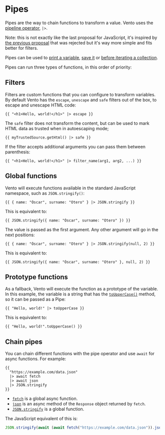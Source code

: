 # Pipes

Pipes are the way to chain functions to transform a value. Vento uses the
[pipeline operator](https://github.com/tc39/proposal-pipeline-operator), `|>`.

Note: this is not exactly like the last proposal for JavaScript, it's inspired
by
[the previous proposal](https://github.com/valtech-nyc/proposal-fsharp-pipelines)
that was rejected but it's way more simple and fits better for filters.

Pipes can be used to [print a variable](./1.print.md), [save it](./3.set.md) or
[before iterating a collection](./4.for.md#pipes).

Pipes can run three types of functions, in this order of priority:

## Filters

Filters are custom functions that you can configure to transform variables. By
default Vento has the `escape`, `unescape` and `safe` filters out of the box, to
escape and unescape HTML code:

```vto
{{ "<h1>Hello, world!</h1>" |> escape }}
```

The `safe` filter does not transform the content, but can be used to mark HTML
data as trusted when in autoescaping mode;

```vto
{{ myTrustedSource.getHtml() |> safe }}
```

If the filter accepts additional arguments you can pass them between
parenthesis:

```vto
{{ "<h1>Hello, world!</h1>" |> filter_name(arg1, arg2, ...) }}
```

## Global functions

Vento will execute functions available in the standard JavaScript namespace,
such as `JSON.stringify()`:

```vto
{{ { name: "Óscar", surname: "Otero" } |> JSON.stringify }}
```

This is equivalent to:

```vto
{{ JSON.stringify({ name: "Óscar", surname: "Otero" }) }}
```

The value is passed as the first argument. Any other argument will go in the
next positions:

```vto
{{ { name: "Óscar", surname: "Otero" } |> JSON.stringify(null, 2) }}
```

This is equivalent to:

```vto
{{ JSON.stringify({ name: "Óscar", surname: "Otero" }, null, 2) }}
```

## Prototype functions

As a fallback, Vento will execute the function as a prototype of the variable.
In this example, the variable is a string that has the
[`toUpperCase()`](https://developer.mozilla.org/en-US/docs/Web/JavaScript/Reference/Global_Objects/String/toUpperCase)
method, so it can be passed as a Pipe:

```vto
{{ "Hello, world!" |> toUpperCase }}
```

This is equivalent to:

```vto
{{ "Hello, world!".toUpperCase() }}
```

## Chain pipes

You can chain different functions with the pipe operator and use `await` for
async functions. For example:

```vto
{{
  "https://example.com/data.json"
  |> await fetch
  |> await json
  |> JSON.stringify
}}
```

- [`fetch`](https://developer.mozilla.org/en-US/docs/Web/API/fetch) is a global
  async function.
- [`json`](https://developer.mozilla.org/en-US/docs/Web/API/Response/json) is an
  async method of the `Response` object returned by `fetch`.
- [`JSON.stringify`](https://developer.mozilla.org/en-US/docs/Web/JavaScript/Reference/Global_Objects/JSON/stringify)
  is a global function.

The JavaScript equivalent of this is:

```js
JSON.stringify(await (await fetch("https://example.com/data.json")).json());
```
